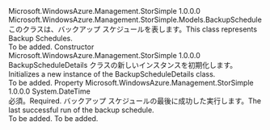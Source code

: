 <Type Name="BackupScheduleDetails" FullName="Microsoft.WindowsAzure.Management.StorSimple.Models.BackupScheduleDetails">
  <TypeSignature Language="C#" Value="public class BackupScheduleDetails : Microsoft.WindowsAzure.Management.StorSimple.Models.BackupSchedule" />
  <TypeSignature Language="ILAsm" Value=".class public auto ansi beforefieldinit BackupScheduleDetails extends Microsoft.WindowsAzure.Management.StorSimple.Models.BackupSchedule" />
  <TypeSignature Language="DocId" Value="T:Microsoft.WindowsAzure.Management.StorSimple.Models.BackupScheduleDetails" />
  <TypeSignature Language="VB.NET" Value="Public Class BackupScheduleDetails&#xA;Inherits BackupSchedule" />
  <TypeSignature Language="F#" Value="type BackupScheduleDetails = class&#xA;    inherit BackupSchedule" />
  <AssemblyInfo>
    <AssemblyName>Microsoft.WindowsAzure.Management.StorSimple</AssemblyName>
    <AssemblyVersion>1.0.0.0</AssemblyVersion>
  </AssemblyInfo>
  <Base>
    <BaseTypeName>Microsoft.WindowsAzure.Management.StorSimple.Models.BackupSchedule</BaseTypeName>
  </Base>
  <Interfaces />
  <Docs>
    <summary>
            <span data-ttu-id="c2239-101">このクラスは、バックアップ スケジュールを表します。</span><span class="sxs-lookup"><span data-stu-id="c2239-101">This class represents Backup Schedules.</span></span>
            </summary>
    <remarks>To be added.</remarks>
  </Docs>
  <Members>
    <Member MemberName=".ctor">
      <MemberSignature Language="C#" Value="public BackupScheduleDetails ();" />
      <MemberSignature Language="ILAsm" Value=".method public hidebysig specialname rtspecialname instance void .ctor() cil managed" />
      <MemberSignature Language="DocId" Value="M:Microsoft.WindowsAzure.Management.StorSimple.Models.BackupScheduleDetails.#ctor" />
      <MemberSignature Language="VB.NET" Value="Public Sub New ()" />
      <MemberType>Constructor</MemberType>
      <AssemblyInfo>
        <AssemblyName>Microsoft.WindowsAzure.Management.StorSimple</AssemblyName>
        <AssemblyVersion>1.0.0.0</AssemblyVersion>
      </AssemblyInfo>
      <Parameters />
      <Docs>
        <summary>
            <span data-ttu-id="c2239-102">BackupScheduleDetails クラスの新しいインスタンスを初期化します。</span><span class="sxs-lookup"><span data-stu-id="c2239-102">Initializes a new instance of the BackupScheduleDetails class.</span></span>
            </summary>
        <remarks>To be added.</remarks>
      </Docs>
    </Member>
    <Member MemberName="LastSuccessfulRun">
      <MemberSignature Language="C#" Value="public DateTime LastSuccessfulRun { get; set; }" />
      <MemberSignature Language="ILAsm" Value=".property instance valuetype System.DateTime LastSuccessfulRun" />
      <MemberSignature Language="DocId" Value="P:Microsoft.WindowsAzure.Management.StorSimple.Models.BackupScheduleDetails.LastSuccessfulRun" />
      <MemberSignature Language="VB.NET" Value="Public Property LastSuccessfulRun As DateTime" />
      <MemberSignature Language="F#" Value="member this.LastSuccessfulRun : DateTime with get, set" Usage="Microsoft.WindowsAzure.Management.StorSimple.Models.BackupScheduleDetails.LastSuccessfulRun" />
      <MemberType>Property</MemberType>
      <AssemblyInfo>
        <AssemblyName>Microsoft.WindowsAzure.Management.StorSimple</AssemblyName>
        <AssemblyVersion>1.0.0.0</AssemblyVersion>
      </AssemblyInfo>
      <ReturnValue>
        <ReturnType>System.DateTime</ReturnType>
      </ReturnValue>
      <Docs>
        <summary>
            <span data-ttu-id="c2239-103">必須。</span><span class="sxs-lookup"><span data-stu-id="c2239-103">Required.</span></span> <span data-ttu-id="c2239-104">バックアップ スケジュールの最後に成功した実行します。</span><span class="sxs-lookup"><span data-stu-id="c2239-104">The last successful run of the backup schedule.</span></span>
            </summary>
        <value>To be added.</value>
        <remarks>To be added.</remarks>
      </Docs>
    </Member>
  </Members>
</Type>